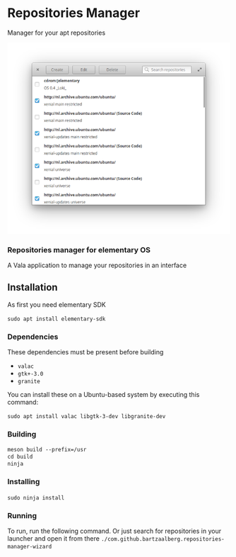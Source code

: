 # Repositories Manager
Manager for your apt repositories
 
<p align="center"> 
    <img  
    src="https://raw.githubusercontent.com/bartzaalberg/repositories-manager/master/screenshot.png" /> 
</p> 

### Repositories manager for elementary OS

A Vala application to manage your repositories in an interface

## Installation

As first you need elementary SDK 
 
 `sudo apt install elementary-sdk` 

### Dependencies

These dependencies must be present before building
 - `valac`
 - `gtk+-3.0`
 - `granite`

 You can install these on a Ubuntu-based system by executing this command:
 
 `sudo apt install valac libgtk-3-dev libgranite-dev`

### Building
```
meson build --prefix=/usr
cd build
ninja
```

### Installing
`sudo ninja install`

### Running
To run, run the following command. Or just search for repositories in your launcher and open it from there
`./com.github.bartzaalberg.repositories-manager-wizard`
